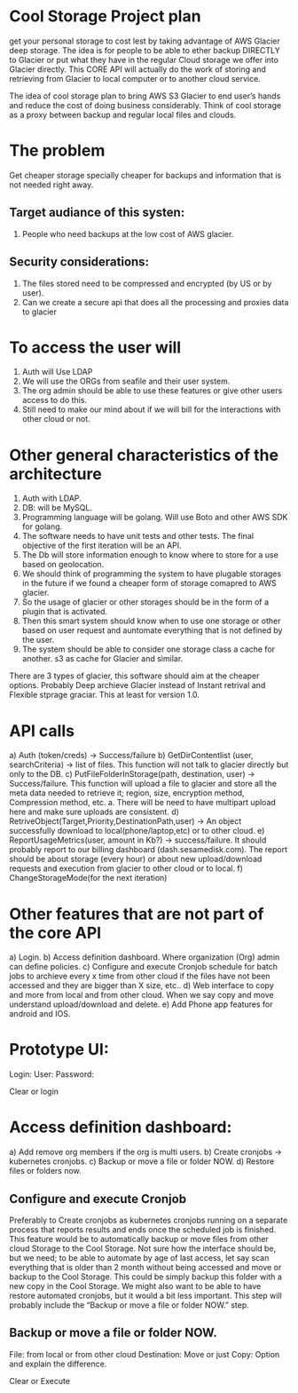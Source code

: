 # Cool Storage Project plan
 get your personal storage to cost lest by taking advantage of AWS Glacier deep storage. The idea is for people to be able to ether backup DIRECTLY to Glacier or put what they have in the regular Cloud storage we offer into Glacier directly. This CORE API will actually do the work of storing and retrieving from Glacier to local computer or to another cloud service.

The idea of cool storage plan to bring AWS S3 Glacier to end user’s hands and reduce the cost of doing business considerably. Think of cool storage as a proxy between backup and regular local files and clouds.

# The problem
Get cheaper storage specially cheaper for backups and information that is not needed right away.

## Target audiance of this systen:
1.	People who need backups at the low cost of AWS glacier.

## Security considerations:
1.	The files stored need to be compressed and encrypted (by US or by user).
2.	Can we create a secure api that does all the processing and proxies data to glacier

# To access the user will
1.	Auth will Use LDAP
2.	We will use the ORGs from seafile and their user system.
3.	The org admin should be able to use these features or give other users access to do this.
4.	Still need to make our mind about if we will bill for the interactions with other cloud or not.

# Other general characteristics of the architecture
1.	Auth with LDAP.
2.	DB: will be MySQL.
3.	Programming language will be golang. Will use Boto and other AWS SDK for golang. 
4. The software needs to have unit tests and other tests. The final objective of the first iteration will be an API. 
5. The Db will store information enough to know where to store for a use based on geolocation. 
6.	We should think of programming the system to have plugable storages in the future if we found a cheaper form of storage comapred to AWS glacier. 
7. So the usage of glacier or other storages should be in the form of a plugin that is activated. 
8. Then this smart system should know when to use one storage or other based on user request and auntomate everything that is not defined by the user.
9. The system should be able to consider one storage class a cache for another. s3 as cache for Glacier and similar.

There are 3 types of glacier, this software should aim at the cheaper options. Probably Deep archieve Glacier instead of Instant retrival and Flexible stprage graciar. This at least for version 1.0.

# API calls
a)	Auth (token/creds) -> Success/failure
b)	GetDirContentlist (user, searchCriteria) -> list of files.  This function will not talk to glacier directly but only to the DB.
c)	PutFileFolderInStorage(path, destination, user) -> Success/failure. This function will upload a file to glacier and store all the meta data needed to retrieve it; region, size, encryption method, Compression method, etc. 
a.	There will be need to have multipart upload here and make sure uploads are consistent.
d)	RetriveObject(Target,Priority,DestinationPath,user) -> An object successfully download to local(phone/laptop,etc) or to other cloud.
e)	ReportUsageMetrics(user, amount in Kb?) -> success/failure. It should probably report to our billing dashboard (dash.sesamedisk.com). The report should be about storage (every hour) or about new upload/download requests and execution from glacier to other cloud or to local.
f)	ChangeStorageMode(for the next iteration)

# Other features that are not part of the core API
a)	Login.
b)	Access definition dashboard. Where organization (Org) admin can define policies.
c)	Configure and execute Cronjob schedule for batch jobs to archieve every x time from other cloud if the files have not been accessed and they are bigger than X size, etc..
d)	Web interface to copy and more from local and from other cloud. When we say copy and move understand upload/download and delete.
e)	Add Phone app features for android and IOS.

# Prototype UI:
Login:
User:
Password:	

Clear or login

# Access definition dashboard:
a)	Add remove org members if the org is multi users.
b)	Create cronjobs -> kubernetes cronjobs.
c)	Backup or move a file or folder NOW.
d)	Restore files or folders now.

## Configure and execute Cronjob 
Preferably to Create cronjobs as kubernetes cronjobs running on a separate process that reports results and ends once the scheduled job is finished.
This feature would be to automatically backup or move files from other cloud Storage to the Cool Storage. Not sure how the interface should be, but we need; to be able to automate by age of last access, let say scan everything that is older than 2 month without being accessed and move or backup to the Cool Storage. This could be simply backup this folder with a new copy in the Cool Storage. We might also want to be able to have restore automated cronjobs, but it would a bit less important. This step will probably include the “Backup or move a file or folder NOW.” step.
## Backup or move a file or folder NOW.
File: from local or from other cloud
Destination:
Move or just Copy: Option and explain the difference.

Clear or Execute
